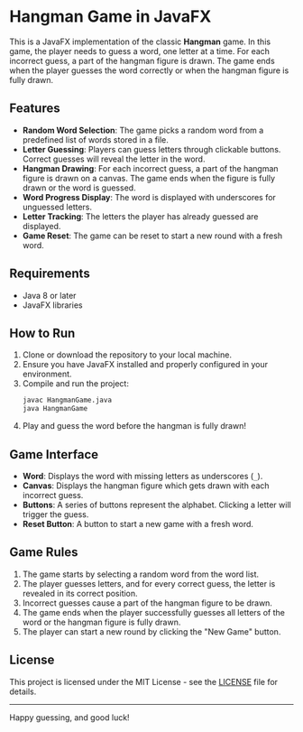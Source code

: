 # Hangman Game in JavaFX

This is a JavaFX implementation of the classic **Hangman** game. In this game, the player needs to guess a word, one letter at a time. For each incorrect guess, a part of the hangman figure is drawn. The game ends when the player guesses the word correctly or when the hangman figure is fully drawn.

## Features

- **Random Word Selection**: The game picks a random word from a predefined list of words stored in a file.
- **Letter Guessing**: Players can guess letters through clickable buttons. Correct guesses will reveal the letter in the word.
- **Hangman Drawing**: For each incorrect guess, a part of the hangman figure is drawn on a canvas. The game ends when the figure is fully drawn or the word is guessed.
- **Word Progress Display**: The word is displayed with underscores for unguessed letters.
- **Letter Tracking**: The letters the player has already guessed are displayed.
- **Game Reset**: The game can be reset to start a new round with a fresh word.

## Requirements

- Java 8 or later
- JavaFX libraries

## How to Run

1. Clone or download the repository to your local machine.
2. Ensure you have JavaFX installed and properly configured in your environment.
3. Compile and run the project:
    ```bash
    javac HangmanGame.java
    java HangmanGame
    ```
4. Play and guess the word before the hangman is fully drawn!

## Game Interface

- **Word**: Displays the word with missing letters as underscores (`_`).
- **Canvas**: Displays the hangman figure which gets drawn with each incorrect guess.
- **Buttons**: A series of buttons represent the alphabet. Clicking a letter will trigger the guess.
- **Reset Button**: A button to start a new game with a fresh word.

## Game Rules

1. The game starts by selecting a random word from the word list.
2. The player guesses letters, and for every correct guess, the letter is revealed in its correct position.
3. Incorrect guesses cause a part of the hangman figure to be drawn.
4. The game ends when the player successfully guesses all letters of the word or the hangman figure is fully drawn.
5. The player can start a new round by clicking the "New Game" button.


## License

This project is licensed under the MIT License - see the [LICENSE](LICENSE) file for details.

---

Happy guessing, and good luck!
